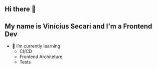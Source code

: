 ## Hi there 👋

## My name is <strong>Vinícius Secari and I'm a Frontend Dev</strong>

- 🌱 I’m currently learning
  - CI/CD
  - Frontend Architeture
  - Tests
